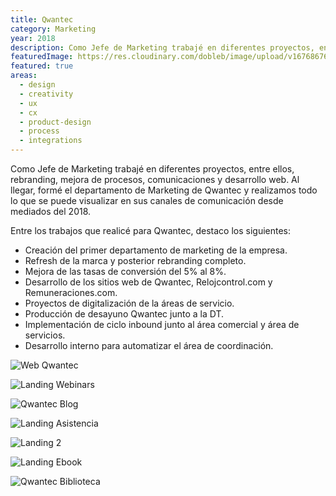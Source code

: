 ```yaml
---
title: Qwantec
category: Marketing
year: 2018
description: Como Jefe de Marketing trabajé en diferentes proyectos, entre ellos, rebranding, mejora de procesos, comunicaciones y desarrollo web.
featuredImage: https://res.cloudinary.com/dobleb/image/upload/v1676867611/doblebcl/qwantec-featured.jpg
featured: true
areas:
  - design
  - creativity
  - ux
  - cx
  - product-design
  - process
  - integrations
---
```

Como Jefe de Marketing trabajé en diferentes proyectos, entre ellos, rebranding, mejora de procesos, comunicaciones y desarrollo web. Al llegar, formé el departamento de Marketing de Qwantec y realizamos todo lo que se puede visualizar en sus canales de comunicación desde mediados del 2018.

Entre los trabajos que realicé para Qwantec, destaco los siguientes:

- Creación del primer departamento de marketing de la empresa.
- Refresh de la marca y posterior rebranding completo.
- Mejora de las tasas de conversión del 5% al 8%.
- Desarrollo de los sitios web de Qwantec, Relojcontrol.com y Remuneraciones.com.
- Proyectos de digitalización de la áreas de servicio.
- Producción de desayuno Qwantec junto a la DT.
- Implementación de ciclo inbound junto al área comercial y área de servicios.
- Desarrollo interno para automatizar el área de coordinación.

![Web Qwantec](https://res.cloudinary.com/dobleb/image/upload/v1676939681/doblebcl/qwantec_web.jpg)

![Landing Webinars](https://res.cloudinary.com/dobleb/image/upload/v1676939680/doblebcl/qwantec_landing-webinars.jpg)

![Qwantec Blog](https://res.cloudinary.com/dobleb/image/upload/v1676939680/doblebcl/qwantec_blog.jpg)

![Landing Asistencia](https://res.cloudinary.com/dobleb/image/upload/v1676939680/doblebcl/qwantec_landing-asistencia.jpg)

![Landing 2](https://res.cloudinary.com/dobleb/image/upload/v1676939680/doblebcl/qwantec_landing2.jpg)

![Landing Ebook](https://res.cloudinary.com/dobleb/image/upload/v1676939680/doblebcl/qwantec_landing-ebook.jpg)

![Qwantec Biblioteca](https://res.cloudinary.com/dobleb/image/upload/v1676939680/doblebcl/qwantec_biblioteca.jpg)
